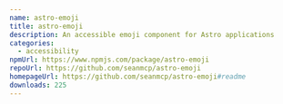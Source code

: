```yaml
---
name: astro-emoji
title: astro-emoji
description: An accessible emoji component for Astro applications
categories:
  - accessibility
npmUrl: https://www.npmjs.com/package/astro-emoji
repoUrl: https://github.com/seanmcp/astro-emoji
homepageUrl: https://github.com/seanmcp/astro-emoji#readme
downloads: 225
---
```

